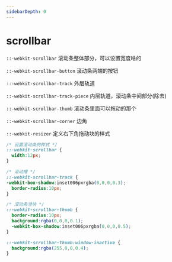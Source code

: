 ```yaml
---
sidebarDepth: 0
---
```


# scrollbar

`::-webkit-scrollbar` 滚动条整体部分，可以设置宽度啥的

`::-webkit-scrollbar-button` 滚动条两端的按钮

`::-webkit-scrollbar-track` 外层轨道

`::-webkit-scrollbar-track-piece` 内层轨道，滚动条中间部分(除去)

`::-webkit-scrollbar-thumb` 滚动条里面可以拖动的那个

`::-webkit-scrollbar-corner` 边角

`::-webkit-resizer` 定义右下角拖动块的样式

```css
/* 设置滚动条的样式 */
::-webkit-scrollbar {
  width:12px;
}

/* 滚动槽 */
::-webkit-scrollbar-track {
-webkit-box-shadow:inset006pxrgba(0,0,0,0.3);
  border-radius:10px;
}

/* 滚动条滑块 */
::-webkit-scrollbar-thumb {
  border-radius:10px;
  background:rgba(0,0,0,0.1);
  -webkit-box-shadow:inset006pxrgba(0,0,0,0.5);
}

::-webkit-scrollbar-thumb:window-inactive {
  background:rgba(255,0,0,0.4);
}
```
